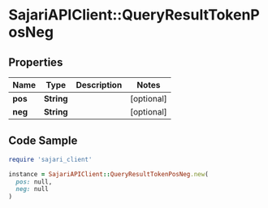 # SajariAPIClient::QueryResultTokenPosNeg

## Properties

| Name | Type | Description | Notes |
| ---- | ---- | ----------- | ----- |
| **pos** | **String** |  | [optional] |
| **neg** | **String** |  | [optional] |

## Code Sample

```ruby
require 'sajari_client'

instance = SajariAPIClient::QueryResultTokenPosNeg.new(
  pos: null,
  neg: null
)
```

